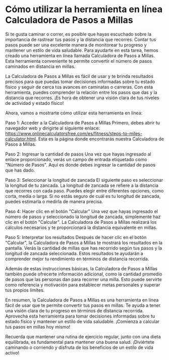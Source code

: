 Cómo utilizar la herramienta en línea Calculadora de Pasos a Millas
===================================================================

Si te gusta caminar o correr, es posible que hayas escuchado sobre la importancia de rastrear tus pasos y la distancia que recorres. Contar tus pasos puede ser una excelente manera de monitorear tu progreso y mantener un estilo de vida saludable. Para ayudarte en esta tarea, hemos creado una herramienta en línea llamada Calculadora de Pasos a Millas. Esta herramienta conveniente te permite convertir el número de pasos caminados en distancia en millas.

La Calculadora de Pasos a Millas es fácil de usar y te brinda resultados precisos para que puedas tomar decisiones informadas sobre tu estado físico y seguir de cerca tus avances en caminatas o carreras. Con esta herramienta, puedes comprender la relación entre los pasos que das y la distancia que recorres. ¡Es hora de obtener una visión clara de tus niveles de actividad y estado físico!

Ahora, vamos a mostrarte cómo utilizar esta herramienta en línea:

Paso 1: Acceder a la Calculadora de Pasos a Millas Primero, debes abrir tu navegador web y dirigirte al siguiente enlace: <https://www.onlinecalculatorsfree.com/es/fitness/steps-to-miles-calculator.html>. Esta es la página donde encontrarás nuestra Calculadora de Pasos a Millas.

Paso 2: Ingresar la cantidad de pasos Una vez que hayas ingresado al enlace proporcionado, verás un campo de entrada etiquetado como "Número de Pasos". Aquí es donde debes ingresar la cantidad de pasos que has dado.

Paso 3: Seleccionar la longitud de zancada El siguiente paso es seleccionar la longitud de tu zancada. La longitud de zancada se refiere a la distancia que recorres con cada paso. Puedes elegir entre diferentes opciones, como corta, media o larga. Si no estás seguro de cuál es tu longitud de zancada, puedes estimarla o medirla de manera precisa.

Paso 4: Hacer clic en el botón "Calcular" Una vez que hayas ingresado el número de pasos y seleccionado la longitud de zancada, simplemente haz clic en el botón "Calcular". La Calculadora de Pasos a Millas realizará los cálculos necesarios y te proporcionará la distancia equivalente en millas.

Paso 5: Interpretar los resultados Después de hacer clic en el botón "Calcular", la Calculadora de Pasos a Millas te mostrará los resultados en la pantalla. Verás la cantidad de millas que has recorrido según tus pasos y la longitud de zancada seleccionada. Estos resultados te ayudarán a comprender mejor tu rendimiento en términos de distancia recorrida.

Además de estas instrucciones básicas, la Calculadora de Pasos a Millas también puede ofrecerte información adicional, como la cantidad promedio de pasos que las personas dan para recorrer una milla. Esto puede servirte como referencia y motivación para establecer metas personales y superar tus propios límites.

En resumen, la Calculadora de Pasos a Millas es una herramienta en línea fácil de usar que te permite convertir tus pasos en millas. Te ayuda a tener una visión clara de tu progreso en términos de distancia recorrida. Aprovecha esta herramienta para tomar decisiones informadas sobre tu estado físico y mantener un estilo de vida saludable. ¡Comienza a calcular tus pasos en millas hoy mismo!

Recuerda que mantener una rutina de ejercicio regular, junto con una dieta equilibrada, es fundamental para mantener una buena salud. ¡Diviértete caminando o corriendo y disfruta de los beneficios de un estilo de vida activo!